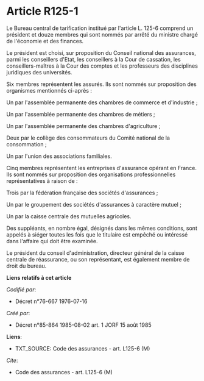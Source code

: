 # Article R125-1

Le Bureau central de tarification institué par l'article L. 125-6 comprend un président et douze membres qui sont nommés par
arrêté du ministre chargé de l'économie et des finances.

Le président est choisi, sur proposition du Conseil national des assurances, parmi les conseillers d'Etat, les conseillers à
la Cour de cassation, les conseillers-maîtres à la Cour des comptes et les professeurs des disciplines juridiques des
universités.

Six membres représentent les assurés. Ils sont nommés sur proposition des organismes mentionnés ci-après :

Un par l'assemblée permanente des chambres de commerce et d'industrie ;

Un par l'assemblée permanente des chambres de métiers ;

Un par l'assemblée permanente des chambres d'agriculture ;

Deux par le collège des consommateurs du Comité national de la consommation ;

Un par l'union des associations familiales.

Cinq membres représentent les entreprises d'assurance opérant en France. Ils sont nommés sur proposition des organisations
professionnelles représentatives à raison de :

Trois par la fédération française des sociétés d'assurances ;

Un par le groupement des sociétés d'assurances à caractère mutuel ;

Un par la caisse centrale des mutuelles agricoles.

Des suppléants, en nombre égal, désignés dans les mêmes conditions, sont appelés à siéger toutes les fois que le titulaire
est empêché ou intéressé dans l'affaire qui doit être examinée.

Le président du conseil d'administration, directeur général de la caisse centrale de réassurance, ou son représentant, est
également membre de droit du bureau.

**Liens relatifs à cet article**

_Codifié par_:

  - Décret n°76-667 1976-07-16

_Créé par_:

  - Décret n°85-864 1985-08-02 art. 1 JORF 15 août 1985

**Liens**:

  - TXT_SOURCE: Code des assurances - art. L125-6 (M)

_Cite_:

  - Code des assurances - art. L125-6 (M)

